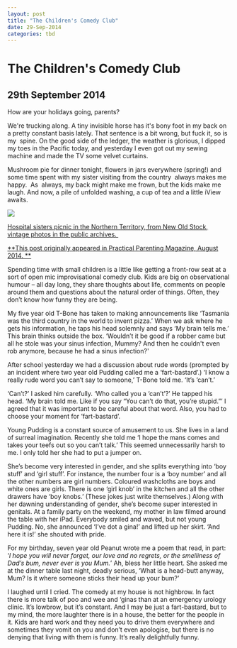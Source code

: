 ```yaml
---
layout: post
title: "The Children's Comedy Club"
date: 29-Sep-2014
categories: tbd
---
```


# The Children's Comedy Club

## 29th September 2014

How are your holidays going,   parents?

We're trucking along. A tiny invisible horse has it's bony foot in my back on a pretty constant basis lately. That sentence is a bit wrong,   but fuck it,   so is my  spine. On the good side of the ledger, the weather is glorious, I dipped my toes in the Pacific today, and yesterday I even got out my sewing machine and made the TV some velvet curtains.

Mushroom pie for dinner tonight, flowers in jars everywhere (spring!) and some time spent with my sister visiting from the country  always makes me happy.  As  always, my back might make me frown, but the kids make me laugh. And now, a pile of unfolded washing, a cup of tea and a little iView awaits.

<img class="photo-horiz" src="http://31.media.tumblr.com/dff8578373ad8efdb5b336ceed731b2e/tumblr_ncdp0wVePr1sfie3io1_1280.jpg" />

<a href="http://nos.twnsnd.co/image/98394371119">Hospital sisters picnic in the Northern Territory, from New Old Stock, vintage photos in the public archives. </a>

<a href="http://nos.twnsnd.co/image/98394371119">**This post originally appeared in Practical Parenting Magazine, August 2014. **</a>

Spending time with small children is a little like getting a front-row seat at a sort of open mic improvisational comedy club. Kids are big on observational humour – all day long, they share thoughts about life, comments on people around them and questions about the natural order of things. Often, they don’t know how funny they are being.

My five year old T-Bone has taken to making announcements like ‘Tasmania was the third country in the world to invent pizza.’ When we ask where he gets his information, he taps his head solemnly and says ‘My brain tells me.’ This brain thinks outside the box. ‘Wouldn’t it be good if a robber came but all he stole was your sinus infection, Mummy? And then he couldn't even rob anymore, because he had a sinus infection?'

After school yesterday we had a discussion about rude words (prompted by an incident where two year old Pudding called me a ‘fart-bastard’.) ‘I know a really rude word you can’t say to someone,’ T-Bone told me. ‘It’s ‘can’t.’

‘Can’t?’ I asked him carefully. ‘Who called you a ‘can’t’?’ He tapped his head. ‘My brain told me. Like if you say “You can’t do that, you’re stupid.”’ I agreed that it was important to be careful about that word. Also, you had to choose your moment for ‘fart-bastard’.

Young Pudding is a constant source of amusement to us. She lives in a land of surreal imagination. Recently she told me ‘I hope the mans comes and takes your teefs out so you can’t talk.’ This seemed unnecessarily harsh to me. I only told her she had to put a jumper on.

She’s become very interested in gender, and she splits everything into ‘boy stuff’ and ‘girl stuff’. For instance, the number four is a ‘boy number’ and all the other numbers are girl numbers. Coloured washcloths are boys and white ones are girls. There is one ‘girl knob’ in the kitchen and all the other drawers have ‘boy knobs.’ (These jokes just write themselves.) Along with her dawning understanding of gender, she’s become super interested in genitals. At a family party on the weekend, my mother in law filmed around the table with her iPad. Everybody smiled and waved, but not young Pudding. No, she announced ‘I’ve dot a gina!’ and lifted up her skirt. ‘And here it is!’ she shouted with pride.

For my birthday, seven year old Peanut wrote me a poem that read, in part: ‘*I hope you will never forget, our love and no regrets, or the smelliness of Dad’s bum, never ever is you Mum.*’ Ah, bless her little heart. She asked me at the dinner table last night, deadly serious, ‘What is a head-butt anyway, Mum? Is it where someone sticks their head up your bum?’

I laughed until I cried. The comedy at my house is not highbrow. In fact there is more talk of poo and wee and ‘ginas than at an emergency urology clinic. It’s lowbrow, but it’s constant. And I may be just a fart-bastard, but to my mind, the more laughter there is in a house, the better for the people in it. Kids are hard work and they need you to drive them everywhere and sometimes they vomit on you and don’t even apologise, but there is no denying that living with them is funny. It’s really delightfully funny.
